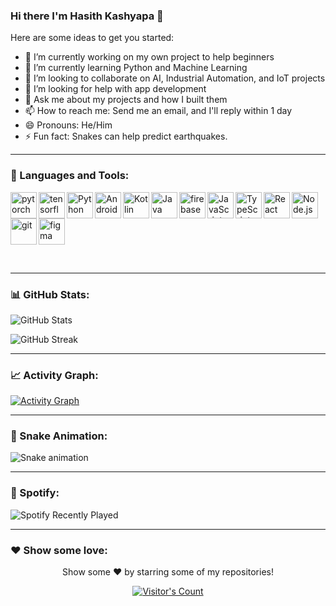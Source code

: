 ### Hi there I'm Hasith Kashyapa 👋

Here are some ideas to get you started:

- 🔭 I’m currently working on my own project to help beginners
- 🌱 I’m currently learning Python and Machine Learning 
- 👯 I’m looking to collaborate on AI, Industrial Automation, and IoT projects
- 🤔 I’m looking for help with app development 
- 💬 Ask me about my projects and how I built them
- 📫 How to reach me: Send me an email, and I'll reply within 1 day
- 😄 Pronouns: He/Him
- ⚡ Fun fact: Snakes can help predict earthquakes.

---

### 🔨 Languages and Tools:
<a href="https://pytorch.org/" target="_blank"> <img align="left" src="https://raw.githubusercontent.com/rahul-jha98/github_readme_icons/main/language_and_tools/square/pytorch/pytorch.svg" alt="pytorch" height="42px"/> </a> 
<a href="https://www.tensorflow.org" target="_blank"> <img align="left" src="https://raw.githubusercontent.com/rahul-jha98/github_readme_icons/main/language_and_tools/square/tensorflow/tensorflow.svg" alt="tensorflow" height="42px"/> </a> 
<a href="https://www.python.org" target="_blank"><img align="left" alt="Python" height="42px" src="https://raw.githubusercontent.com/rahul-jha98/github_readme_icons/main/language_and_tools/square/python/python.svg"></a>
<a href="https://developer.android.com" target="_blank"> <img align="left" alt="Android" height="42px" src="https://raw.githubusercontent.com/rahul-jha98/github_readme_icons/main/language_and_tools/square/android/android.svg"> </a>
<a href="https://kotlinlang.org" target="_blank"><img align="left" alt="Kotlin" height="42px" src="https://raw.githubusercontent.com/rahul-jha98/github_readme_icons/main/language_and_tools/square/kotlin/kotlin.svg"></a>
<a href="https://www.java.com" target="_blank"><img align="left" alt="Java" height="42px" src="https://raw.githubusercontent.com/rahul-jha98/github_readme_icons/main/language_and_tools/square/java/java.svg"></a>
<a href="https://firebase.google.com/" target="_blank"> <img align="left" src="https://raw.githubusercontent.com/rahul-jha98/github_readme_icons/main/language_and_tools/square/firebase/firebase.svg" alt="firebase" height="42px"/> </a>
<a href="https://developer.mozilla.org/en-US/docs/Web/JavaScript" target="_blank"> <img align="left" alt="JavaScript" height="42px" src="https://raw.githubusercontent.com/rahul-jha98/github_readme_icons/main/language_and_tools/square/javascript/javascript.svg"> </a>
<a href="https://www.typescriptlang.org/" target="_blank"><img align="left" alt="TypeScript" height="42px" src="https://raw.githubusercontent.com/rahul-jha98/github_readme_icons/main/language_and_tools/square/typescript/typescript.svg"></a>
<a href="https://reactjs.org/" target="_blank"> <img align="left" alt="React" height="42px" src="https://raw.githubusercontent.com/rahul-jha98/github_readme_icons/main/language_and_tools/square/react/react.svg"></a>
<a href="https://nodejs.org" target="_blank"><img align="left" alt="Node.js" height="42px" src="https://raw.githubusercontent.com/rahul-jha98/github_readme_icons/main/language_and_tools/square/node/node.svg"></a>
<a href="https://git-scm.com/" target="_blank"> <img src="https://raw.githubusercontent.com/rahul-jha98/github_readme_icons/main/language_and_tools/square/git-scm/git-scm.svg" align="left" alt="git" height="42px"/> </a>
<a href="https://www.figma.com/" target="_blank"> <img src="https://raw.githubusercontent.com/rahul-jha98/github_readme_icons/main/language_and_tools/square/figma/figma.svg" alt="figma" height="42px"/> </a>

<br>

---

### 📊 GitHub Stats:
![GitHub Stats](https://github-readme-stats.vercel.app/api?username=hasithz&show_icons=true&title_color=ffffff&icon_color=bb2acf&text_color=daf7dc&bg_color=151515)

![GitHub Streak](https://github-readme-streak-stats.herokuapp.com/?user=hasithz&theme=dark&hide_border=false)

---

### 📈 Activity Graph:
<a href="https://github-activity-graph.cyclic.app/graph?username=hasithz">
  <img src="https://github-activity-graph.cyclic.app/graph?username=hasithz&bg_color=1F222E&color=F8D866&line=F85D7F&point=FFFFFF&hide_border=true" alt="Activity Graph" />
</a>

---

### 🐍 Snake Animation:
![Snake animation](https://raw.githubusercontent.com/hasithz/hasithz/output/github-contribution-grid-snake.svg)

---

### 🎵 Spotify:
![Spotify Recently Played](https://spotify-recently-played-readme.vercel.app/api?user=31gttnlnxmzw5z3smjbfcrzpv5pe&unique=true)

---

### ❤️ Show some love:
<p align="center">
    Show some ❤️ by starring some of my repositories!
</p>

<p align="center">
  <a href="https://gist.github.com/hasithz">
    <img src="https://profile-counter.glitch.me/{hasithz}/count.svg" alt="Visitor's Count" />
  </a>
</p>
